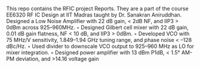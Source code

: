 This repo contains the RFIC project Reports. They are a part of the course EE6320 RF IC Design at IIT Madras taught by Dr. Sanakran Aniruddhan.
Designed a Low Noise Amplifier with 22 dB gain, < 2dB NF, and IIP3 > 0dBm across 925–960MHz.
◦ Designed Gilbert cell mixer with 22 dB gain, 0.01 dB gain flatness, NF < 10 dB, and IIP3 > 0dBm.
◦ Developed VCO with 75 MHz/V sensitivity, 1.849–1.94 GHz tuning range, and phase noise < –128 dBc/Hz.
◦ Used divider to downscale VCO output to 925–960 MHz as LO for mixer integration.
◦ Designed power amplifier with 13 dBm P1dB, < 1.5° AM-PM deviation, and >14.16 voltage gain
